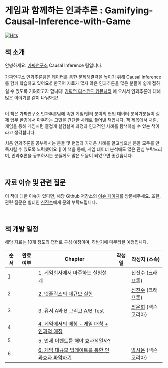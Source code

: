# 게임과 함께하는 인과추론 : Gamifying-Causal-Inference-with-Game

[![Hits](https://hits.seeyoufarm.com/api/count/incr/badge.svg?url=https%3A%2F%2Fgithub.com%2FCausalInferenceLab%2FGamifying-Causal-Inference-with-Game&count_bg=%2379C83D&title_bg=%23555555&icon=&icon_color=%23E7E7E7&title=hits&edge_flat=false)](https://hits.seeyoufarm.com)

## 책 소개

안녕하세요. [가짜연구소](https://pseudo-lab.com/) Causal Inference 팀입니다.   
<br> 
가짜연구소 인과추론팀은 데이터를 통한 문제해결력을 높이기 위해 Causal Inference를 함께 학습하고 있어요✌️ 한국어 자료가 많지 않은 인과추론을 많은 분들이 쉽게 접하실 수 있도록 기여하고자 합니다! [가짜연 디스코드 커뮤니티](https://discord.gg/HeHbFAvmSZ) 에 오셔서 인과추론에 대해 많은 이야기를 같이 나눠봐요!

<br>
이 책은 가짜연구소 인과추론팀에 속한 게임/엔터 분야의 현업 데이터 분석가분들이 실제 업무 환경에서 마주하는 고민을 간단한 사례로 풀어낸 책입니다. 책 제목에서 처럼, 게임을 통해 게임처럼 즐겁게 실험설계 과정과 인과적인 사례를 탐색하실 수 있는 책이라고 생각합니다.   

<br> 

처음 인과추론을 공부하시는 분들 및 현업과 가까운 사례를 알고싶으신 분들 모두를 만족시킬 수 있도록 노력했어요 🙂 이 책을 통해, 게임 데이터 분석에도 많은 관심 부탁드리며, 인과추론을 공부하시는 분들께도 많은 도움이 되었으면 좋겠습니다.

<br>

## 자료 이슈 및 관련 질문
이 책에 대한 이슈가 있다면, 해당 Github 저장소의 [이슈 페이지](https://github.com/CausalInferenceLab/Gamifying-Causal-Inference-with-Game)를 방문해주세요. 또한, 관련 질문은 빌더인 [신진수](https://github.com/jsshin2022)에게 문의 부탁드립니다.

<br>

## 책 개발 일정

해당 자료는 10개 정도의 챕터로 구성 예정이며, 하반기에 마무리될 예정입니다.

| 순서 | 완료여부 | Chapter | 작성일 | 작성자 (소속) |
| ------ | -- |----------- |------|------|
| 1 |  | [1. 게임회사에서 마주하는 실험설계]() |  | [신진수](https://github.com/jsshin2022) (크래프톤) |
| 2 |  | [2. 넷플릭스의 대규모 실험]() |  | [신진수](https://github.com/jsshin2022) (크래프톤) |
| 3 |  | [3. 유저 A와 B 그리고 A/B Test]() |  | [최은희]() (넥슨코리아) |
| 4 |  | [4. 게임에서의 매칭 - 게임 매칭 + 인과적 매칭]() |  |  |
| 5 |  | [5. 언제 이벤트를 해야 효과적일까?]() |  |  |
| 6 |  | [6. 게임 대규모 업데이트를 통한 인과효과 파악하기]() |  | [박시온](https://github.com/rockgoat95) (넥슨코리아) |

<br>